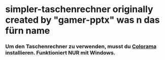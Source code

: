 # simpler-taschenrechner originally created by "gamer-pptx" was n das fürn name

### Um den Taschenrechner zu verwenden, musst du [Colorama](https://pypi.org/project/colorama/) installieren. Funktioniert NUR mit Windows.
